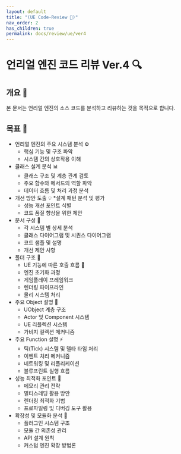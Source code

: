 ```yaml
---
layout: default
title: "(UE Code-Review 🤖)"
nav_order: 2
has_children: true
permalink: docs/review/ue/ver4
---
```


# 언리얼 엔진 코드 리뷰 Ver.4 🔍

## 개요 🌟
본 문서는 언리얼 엔진의 소스 코드를 분석하고 리뷰하는 것을 목적으로 합니다.

## 목표 🎯
* 언리얼 엔진의 주요 시스템 분석 ⚙️
    * 핵심 기능 및 구조 파악
    * 시스템 간의 상호작용 이해
* 클래스 설계 분석 📊
    * 클래스 구조 및 계층 관계 검토
    * 주요 함수와 메서드의 역할 파악
    * 데이터 흐름 및 처리 과정 분석
* 개선 방안 도출 💡
    *설계 패턴 분석 및 평가
    * 성능 개선 포인트 식별
    * 코드 품질 향상을 위한 제안
* 문서 구성 📑
    * 각 시스템 별 상세 분석
    * 클래스 다이어그램 및 시퀀스 다이어그램
    * 코드 샘플 및 설명
    * 개선 제안 사항
* 폴더 구조 📁
    * UE 기능에 따른 호출 흐름 🔄
    * 엔진 초기화 과정
    * 게임플레이 프레임워크
    * 렌더링 파이프라인
    * 물리 시스템 처리
* 주요 Object 설명 🧩
    * UObject 계층 구조
    * Actor 및 Component 시스템
    * UE 리플렉션 시스템
    * 가비지 컬렉션 메커니즘
* 주요 Function 설명 ⚡
    * 틱(Tick) 시스템 및 델타 타임 처리
    * 이벤트 처리 메커니즘
    * 네트워킹 및 리플리케이션
    * 블루프린트 실행 흐름
* 성능 최적화 포인트 🚀
    * 메모리 관리 전략
    * 멀티스레딩 활용 방안
    * 렌더링 최적화 기법
    * 프로파일링 및 디버깅 도구 활용
* 확장성 및 모듈화 분석 🧰
    * 플러그인 시스템 구조
    * 모듈 간 의존성 관리
    * API 설계 원칙
    * 커스텀 엔진 확장 방법론